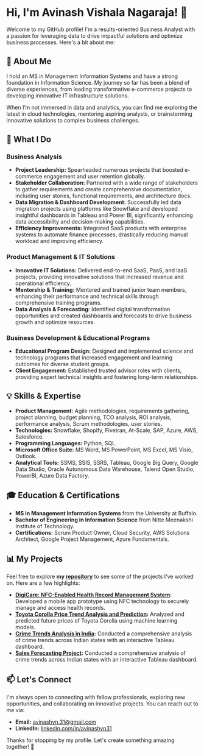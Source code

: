 # Hi, I'm Avinash Vishala Nagaraja! 👋

Welcome to my GitHub profile! I'm a results-oriented Business Analyst with a passion for leveraging data to drive impactful solutions and optimize business processes. Here's a bit about me:

## 🌟 About Me

I hold an MS in Management Information Systems and have a strong foundation in Information Science. My journey so far has been a blend of diverse experiences, from leading transformative e-commerce projects to developing innovative IT infrastructure solutions.

When I’m not immersed in data and analytics, you can find me exploring the latest in cloud technologies, mentoring aspiring analysts, or brainstorming innovative solutions to complex business challenges.

## 🚀 What I Do

### Business Analysis
- **Project Leadership:** Spearheaded numerous projects that boosted e-commerce engagement and user retention globally.
- **Stakeholder Collaboration:** Partnered with a wide range of stakeholders to gather requirements and create comprehensive documentation, including user stories, functional requirements, and architecture docs.
- **Data Migration & Dashboard Development:** Successfully led data migration projects using platforms like Snowflake and developed insightful dashboards in Tableau and Power BI, significantly enhancing data accessibility and decision-making capabilities.
- **Efficiency Improvements:** Integrated SaaS products with enterprise systems to automate finance processes, drastically reducing manual workload and improving efficiency.

### Product Management & IT Solutions
- **Innovative IT Solutions:** Delivered end-to-end SaaS, PaaS, and IaaS projects, providing innovative solutions that increased revenue and operational efficiency.
- **Mentorship & Training:** Mentored and trained junior team members, enhancing their performance and technical skills through comprehensive training programs.
- **Data Analysis & Forecasting:** Identified digital transformation opportunities and created dashboards and forecasts to drive business growth and optimize resources.

### Business Development & Educational Programs
- **Educational Program Design:** Designed and implemented science and technology programs that increased engagement and learning outcomes for diverse student groups.
- **Client Engagement:** Established trusted advisor roles with clients, providing expert technical insights and fostering long-term relationships.

## 💡 Skills & Expertise

- **Product Management:** Agile methodologies, requirements gathering, project planning, budget planning, TCO analysis, ROI analysis, performance analysis, Scrum methodologies, user stories.
- **Technologies:** Snowflake, Shopify, Fivetran, At-Scale, SAP, Azure, AWS, Salesforce.
- **Programming Languages:** Python, SQL.
- **Microsoft Office Suite:** MS Word, MS PowerPoint, MS Excel, MS Visio, Outlook.
- **Analytical Tools:** SSMS, SSIS, SSRS, Tableau, Google Big Query, Google Data Studio, Oracle Autonomous Data Warehouse, Talend Open Studio, PowerBI, Azure Data Factory.

## 🎓 Education & Certifications

- **MS in Management Information Systems** from the University at Buffalo.
- **Bachelor of Engineering in Information Science** from Nitte Meenakshi Institute of Technology.
- **Certifications:** Scrum Product Owner, Cloud Security, AWS Solutions Architect, Google Project Management, Azure Fundamentals.

## 📊 My Projects

Feel free to explore **my [repository](https://github.com/Avinash-VN/MyProjects)** to see some of the projects I’ve worked on. Here are a few highlights:

- **[DigiCare: NFC-Enabled Health Record Management System](https://github.com/Avinash-VN/MyProjects/tree/main/DigiCare):** Developed a mobile app prototype using NFC technology to securely manage and access health records.
- **[Toyota Corolla Price Trend Analysis and Prediction](https://github.com/Avinash-VN/MyProjects/tree/main/Data_Analysis):** Analyzed and predicted future prices of Toyota Corolla using machine learning models.
- **[Crime Trends Analysis in India](https://github.com/Avinash-VN/MyProjects/tree/main/India_Crimes):** Conducted a comprehensive analysis of crime trends across Indian states with an interactive Tableau dashboard.
- **[Sales Forecasting Project](https://github.com/Avinash-VN/MyProjects/tree/main/Sales_Forecast):** Conducted a comprehensive analysis of crime trends across Indian states with an interactive Tableau dashboard.

## 📫 Let's Connect

I'm always open to connecting with fellow professionals, exploring new opportunities, and collaborating on innovative projects. You can reach out to me via:

- **Email:** avinashvn.31@gmail.com
- **LinkedIn:** [linkedin.com/in/avinashvn31](https://www.linkedin.com/in/avinashvn31)

Thanks for stopping by my profile. Let's create something amazing together! 🚀
